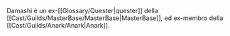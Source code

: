 Damashi è un ex-[[Glossary/Quester|quester]] della [[Cast/Guilds/MasterBase/MasterBase|MasterBase]], ed ex-membro della [[Cast/Guilds/Anark/Anark|Anark]].